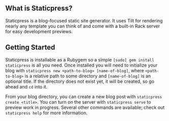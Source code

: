 ## What is Staticpress?

Staticpress is a blog-focused static site generator. It uses Tilt for rendering nearly any template you can think of and come with a built-in Rack server for easy development previews.


## Getting Started

Staticpress is installable as a Rubygem so a simple `[sudo] gem install staticpress` is all you need. Once installed you will need to initialize your blog with `staticpress new <path-to-blog> [name-of-blog]`, where `<path-to-blog>` is a relative path to some directory and `[name-of-blog]` is an optional title. If the directory does not exist yet, it will be created, so go ahead and `cd` into it.

From your blog directory, you can create a new blog post with `staticpress create <title>`. You can turn on the server with `staticpress serve` to preview work in progress. Several other commands are available; check out `staticpress help` for more information.
